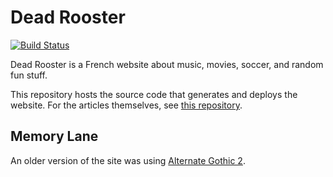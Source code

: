 # Dead Rooster

[![Build Status](https://travis-ci.org/DeadRooster/deadrooster.org.svg?branch=master)](https://travis-ci.org/DeadRooster/deadrooster.org)

Dead Rooster is a French website about music, movies, soccer, and random fun
stuff.

This repository hosts the source code that generates and deploys the website.
For the articles themselves, see [this repository][1].

## Memory Lane

An older version of the site was using [Alternate Gothic 2][2].

[1]: https://github.com/DeadRooster/articles
[2]: https://www.myfonts.com/fonts/linotype/alternate-gothic-lt/
